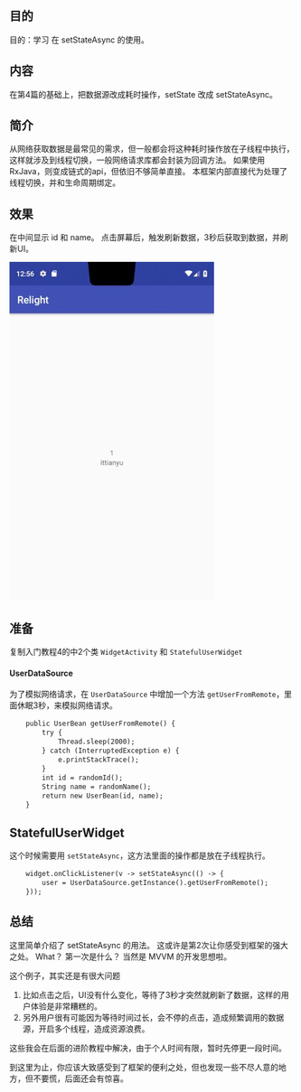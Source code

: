 

## 目的 ##
目的：学习 在 setStateAsync 的使用。

## 内容 ##
在第4篇的基础上，把数据源改成耗时操作，setState 改成 setStateAsync。

## 简介 ##
从网络获取数据是最常见的需求，但一般都会将这种耗时操作放在子线程中执行，这样就涉及到线程切换，一般网络请求库都会封装为回调方法。
如果使用 RxJava，则变成链式的api，但依旧不够简单直接。
本框架内部直接代为处理了线程切换，并和生命周期绑定。

## 效果 ##
在中间显示 id 和 name。
点击屏幕后，触发刷新数据，3秒后获取到数据，并刷新UI。

![](../images/1_AndroidWidget.jpg)


## 准备 ##

复制入门教程4的中2个类 `WidgetActivity` 和 `StatefulUserWidget`

#### UserDataSource ####

为了模拟网络请求，在 `UserDataSource` 中增加一个方法 `getUserFromRemote`，里面休眠3秒，来模拟网络请求。
```
    public UserBean getUserFromRemote() {
        try {
            Thread.sleep(2000);
        } catch (InterruptedException e) {
            e.printStackTrace();
        }
        int id = randomId();
        String name = randomName();
        return new UserBean(id, name);
    }
```

## StatefulUserWidget ##

这个时候需要用 `setStateAsync`，这方法里面的操作都是放在子线程执行。

```
    widget.onClickListener(v -> setStateAsync(() -> {
        user = UserDataSource.getInstance().getUserFromRemote();
    }));
```


## 总结 ##

这里简单介绍了 setStateAsync 的用法。 这或许是第2次让你感受到框架的强大之处。 What？ 第一次是什么？ 当然是 MVVM 的开发思想啦。

这个例子，其实还是有很大问题
1. 比如点击之后，UI没有什么变化，等待了3秒才突然就刷新了数据，这样的用户体验是非常糟糕的。
2. 另外用户很有可能因为等待时间过长，会不停的点击，造成频繁调用的数据源，开启多个线程，造成资源浪费。

这些我会在后面的进阶教程中解决，由于个人时间有限，暂时先停更一段时间。

到这里为止，你应该大致感受到了框架的便利之处，但也发现一些不尽人意的地方，但不要慌，后面还会有惊喜。
